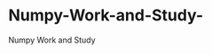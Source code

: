   # Numpy-Work-and-Study-
Numpy Work and Study 
                
                
              
                                  
                                    
                                                                               
                                                                                                               
                                 
                                                        
                                                                  
               
                             
                                                            
                                                                                          
                                                                                                                                                                                                                                   
                                                                                                                                       
                                                                                                                                                                          
                                                                                                        
                                                                                                                     
                                    
                                                                                             
                                
